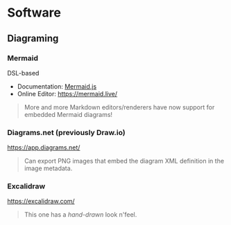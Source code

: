 # Software

## Diagraming

### Mermaid

DSL-based

* Documentation: [Mermaid.js](https://mermaid-js.github.io/mermaid/#/)
* Online Editor: <https://mermaid.live/>

> More and more Markdown editors/renderers have now support for embedded Mermaid diagrams!

### Diagrams.net (previously Draw.io)

<https://app.diagrams.net/>

>Can export PNG images that embed the diagram XML definition in the image metadata.

### Excalidraw

<https://excalidraw.com/>

> This one has a _hand-drawn_ look n'feel.
